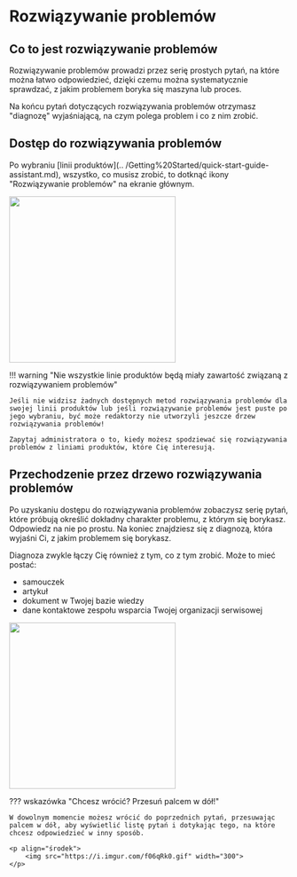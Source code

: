 # Rozwiązywanie problemów

## Co to jest rozwiązywanie problemów
Rozwiązywanie problemów prowadzi przez serię prostych pytań, na które można łatwo odpowiedzieć, dzięki czemu można systematycznie sprawdzać, z jakim problemem boryka się maszyna lub proces. 

Na końcu pytań dotyczących rozwiązywania problemów otrzymasz "diagnozę" wyjaśniającą, na czym polega problem i co z nim zrobić.

## Dostęp do rozwiązywania problemów
Po wybraniu [linii produktów](.. /Getting%20Started/quick-start-guide-assistant.md), wszystko, co musisz zrobić, to dotknąć ikony "Rozwiązywanie problemów" na ekranie głównym.

<p align="środek">
    <img src="https://i.imgur.com/hxVNRNh.png" width="300">
</p>

!!! warning "Nie wszystkie linie produktów będą miały zawartość związaną z rozwiązywaniem problemów"

    Jeśli nie widzisz żadnych dostępnych metod rozwiązywania problemów dla swojej linii produktów lub jeśli rozwiązywanie problemów jest puste po jego wybraniu, być może redaktorzy nie utworzyli jeszcze drzew rozwiązywania problemów!

    Zapytaj administratora o to, kiedy możesz spodziewać się rozwiązywania problemów z liniami produktów, które Cię interesują.

## Przechodzenie przez drzewo rozwiązywania problemów

Po uzyskaniu dostępu do rozwiązywania problemów zobaczysz serię pytań, które próbują określić dokładny charakter problemu, z którym się borykasz. Odpowiedz na nie po prostu. Na koniec znajdziesz się z diagnozą, która wyjaśni Ci, z jakim problemem się borykasz.

Diagnoza zwykle łączy Cię również z tym, co z tym zrobić. Może to mieć postać:

- samouczek
- artykuł
- dokument w Twojej bazie wiedzy
- dane kontaktowe zespołu wsparcia Twojej organizacji serwisowej

<p align="środek">
    <img src="https://i.imgur.com/lMmR6Az.gif" width="300">
</p>

??? wskazówka "Chcesz wrócić? Przesuń palcem w dół!"

    W dowolnym momencie możesz wrócić do poprzednich pytań, przesuwając palcem w dół, aby wyświetlić listę pytań i dotykając tego, na które chcesz odpowiedzieć w inny sposób.

    <p align="środek">
        <img src="https://i.imgur.com/f06qRk0.gif" width="300">
    </p>

